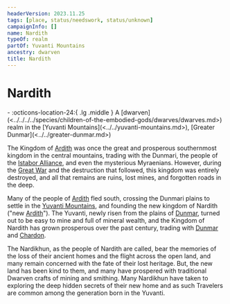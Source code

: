 ```yaml
---
headerVersion: 2023.11.25
tags: [place, status/needswork, status/unknown]
campaignInfo: []
name: Nardith
typeOf: realm
partOf: Yuvanti Mountains
ancestry: dwarven
title: Nardith
---
```

# Nardith
<div class="grid cards ext-narrow-margin ext-one-column" markdown>
-    :octicons-location-24:{ .lg .middle } A [dwarven](<../../../../species/children-of-the-embodied-gods/dwarves/dwarves.md>) realm in the [Yuvanti Mountains](<../../yuvanti-mountains.md>), [Greater Dunmar](<../../greater-dunmar.md>)  
</div>


The Kingdom of [Ardith](<../../../sentinel-range/dwarven-kingdoms/ardith.md>) was once the great and prosperous southernmost kingdom in the central mountains, trading with the Dunmari, the people of the [Istabor Alliance](<../../../../history/istabor-alliance.md>), and even the mysterious Myraenians. However, during the [Great War](<../../../../events/1500s/great-war.md>) and the destruction that followed, this kingdom was entirely destroyed, and all that remains are ruins, lost mines, and forgotten roads in the deep.

Many of the people of [Ardith](<../../../sentinel-range/dwarven-kingdoms/ardith.md>) fled south, crossing the Dunmari plains to settle in the [Yuvanti Mountains](<../../yuvanti-mountains.md>), and founding the new kingdom of Nardith ("new [Ardith](<../../../sentinel-range/dwarven-kingdoms/ardith.md>)"). The Yuvanti, newly risen from the plains of [Dunmar](<../dunmar/dunmar.md>), turned out to be easy to mine and full of mineral wealth, and the Kingdom of Nardith has grown prosperous over the past century, trading with [Dunmar](<../dunmar/dunmar.md>) and [Chardon](<../../../west-coast/chardonian-empire/chardon/chardon.md>). 

The Nardikhun, as the people of Nardith are called, bear the memories of the loss of their ancient homes and the flight across the open land, and many remain concerned with the fate of their lost heritage. But, the new land has been kind to them, and many have prospered with traditional Dwarven crafts of mining and smithing. Many Nardikhun have taken to exploring the deep hidden secrets of their new home and as such Travelers are common among the generation born in the Yuvanti.
